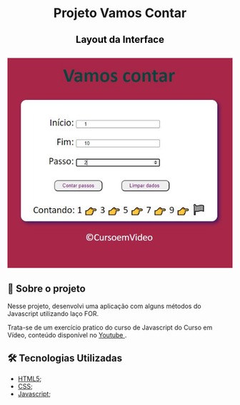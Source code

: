 
<h1 align="center">

**Projeto Vamos Contar**

</h1>

<h2 align="center" style="color:black"> Layout da Interface</h2>

<h2 align="center">
<img alt="layout" src= "https://github.com/angelresende/Vamos_Contar/blob/main/layout.JPG" width="600px">
</h2>
 

## 🚀 Sobre o projeto

<p>Nesse projeto, desenvolvi uma aplicação com alguns métodos do Javascript utilizando laço FOR.</p>
<p>Trata-se de um exercício pratico do curso de Javascript do Curso em Vídeo, conteúdo disponível no <a href="https://www.youtube.com/watch?v=oMNbc_LFz8w&list=PLHz_AreHm4dlsK3Nr9GVvXCbpQyHQl1o1&index=27">Youtube </a>.</p>



## 🛠️ Tecnologias Utilizadas

- [HTML5](https://www.techtudo.com.br/noticias/2011/12/o-que-e-html5.ghtml);
- [CSS](https://developer.mozilla.org/pt-BR/docs/Web/CSS);
- [Javascript](https://www.javascript.com/);
